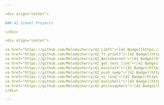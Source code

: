 ```yaml
---

<div align="center">
  
### 42 School Projects

</div>

<div align="center">
  
<a href="https://github.com/Melodycherry/42_Libft">![42 Badge](https://github.com/Melodycherry/42-project-badges/blob/main/badges/libftm.png)</a>
<a href="https://github.com/Melodycherry/42_ft_printf">![42 Badge](https://github.com/Melodycherry/42-project-badges/blob/main/badges/ft_printfe.png)</a>
<a href="https://github.com/Melodycherry/42_Born2beroot">![42 Badge](https://github.com/Melodycherry/42-project-badges/blob/main/badges/born2beroote.png)</a>
<a href="https://github.com/Melodycherry/42_get_next_line">![42 Badge](https://github.com/Melodycherry/42-project-badges/blob/main/badges/get_next_linee.png)</a>
<a href="https://github.com/Melodycherry/42_minitalk">![42 Badge](https://github.com/Melodycherry/42-project-badges/blob/main/badges/minitalke.png)</a>
<a href="https://github.com/Melodycherry/42_push_swap">![42 Badge](https://github.com/Melodycherry/42-project-badges/blob/main/badges/push_swape.png)</a>
<a href="https://github.com/Melodycherry/42_so_long">![42 Badge](https://github.com/Melodycherry/42-project-badges/blob/main/badges/so_longe.png)</a>
<a href="https://github.com/Melodycherry/42-minishell">![42 Badge](https://github.com/Melodycherry/42-project-badges/blob/main/badges/minishelle.png)</a>
<a href="https://github.com/Melodycherry/42-philosophers">![42 Badge](https://github.com/Melodycherry/42-project-badges/blob/main/badges/philosophersn.png)</a>
</div>

---
```

